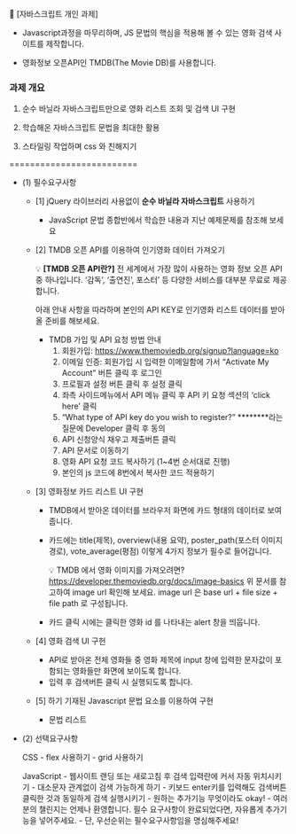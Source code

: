 
🚩 [자바스크립트 개인 과제]

- Javascript과정을 마무리하며, JS 문법의 핵심을 적용해 볼 수 있는 영화 검색 사이트를 제작합니다.

- 영화정보 오픈API인 TMDB(The Movie DB)를 사용합니다.


### 과제 개요

1. 순수 바닐라 자바스크립트만으로 영화 리스트 조회 및 검색 UI 구현

2. 학습해온 자바스크립트 문법을 최대한 활용

3. 스타일링 작업하며 css 와 친해지기


=========================




- (1) 필수요구사항
    - [1] jQuery 라이브러리 사용없이 **순수 바닐라 자바스크립트** 사용하기
        - JavaScript 문법 종합반에서 학습한 내용과 지난 예제문제를 참조해 보세요
    - [2] TMDB 오픈 API를 이용하여 인기영화 데이터 가져오기
        
        
        💡 **[TMDB 오픈 API란?]**
        전 세계에서 가장 많이 사용하는 영화 정보 오픈 API 중 하나입니다. ‘감독’, ‘출연진’, 포스터’ 등 다양한 서비스를 대부분 무료로 제공합니다.
        
        아래 안내 사항을 따라하며 본인의 API KEY로 인기영화 리스트 데이터를 받아올 준비를 해보세요.
        
        - TMDB 가입 및 API 요청 방법 안내
            1. 회원가입: https://www.themoviedb.org/signup?language=ko
            2. 이메일 인증: 회원가입 시 입력한 이메일함에 가서 “Activate My Account” 버튼 클릭 후 로그인
            3. 프로필과 설정 버튼 클릭 후 설정 클릭
            4. 좌측 사이드메뉴에서 API 메뉴 클릭 후 API 키 요청 섹션의 ‘click here’ 클릭
            5. “What type of API key do you wish to register?” ********라는 질문에 Developer 클릭 후 동의
            6. API 신청양식 채우고 제출버튼 클릭
            7. API 문서로 이동하기
            8. 영화 API 요청 코드 복사하기 (1~4번 순서대로 진행)
            9. 본인의 js 코드에 8번에서 복사한 코드 적용하기
       
        
    - [3] 영화정보 카드 리스트 UI 구현
        - TMDB에서 받아온 데이터를 브라우저 화면에 카드 형태의 데이터로 보여줍니다.
        - 카드에는 title(제목), overview(내용 요약), poster_path(포스터 이미지 경로), vote_average(평점) 이렇게 4가지 정보가 필수로 들어갑니다.
            
            
            💡 TMDB 에서 영화 이미지를 가져오려면?
            https://developer.themoviedb.org/docs/image-basics
            위 문서를 참고하여 image url 확인해 보세요.
            image url 은 base url + file size + file path 로 구성됩니다.
  
            
        - 카드 클릭 시에는 클릭한 영화 id 를 나타내는 alert 창을 띄웁니다.
                
    - [4] 영화 검색 UI 구헌
        - API로 받아온 전체 영화들 중 영화 제목에 input 창에 입력한 문자값이 포함되는 영화들만 화면에 보이도록 합니다.
        - 입력 후 검색버튼 클릭 시 실행되도록 합니다.
    - [5] 하기 기재된 Javascript 문법 요소를 이용하여 구현
        - 문법 리스트

- (2) 선택요구사항
  
    CSS
        - flex 사용하기
        - grid 사용하기

    JavaScript
        - 웹사이트 랜딩 또는 새로고침 후 검색 입력란에 커서 자동 위치시키기
        - 대소문자 관계없이 검색 가능하게 하기
        - 키보드 enter키를 입력해도 검색버튼 클릭한 것과 동일하게 검색 실행시키기
        - 원하는 추가기능 무엇이라도 okay!
            - 여러분의 챌린지는 언제나 환영합니다. 필수 요구사항이 완료되었다면, 자유롭게 추가기능을 넣어주세요.
            - 단, 우선순위는 필수요구사항임을 명심해주세요!
